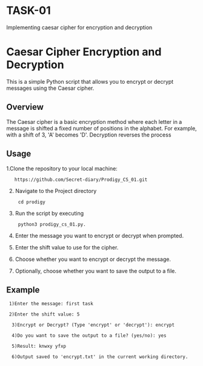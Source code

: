 # TASK-01
Implementing caesar cipher for encryption and decryption
# Caesar Cipher Encryption and Decryption

This is a simple Python script that allows you to encrypt or decrypt messages using the Caesar cipher.

## Overview

The Caesar cipher is a basic encryption method where each letter in a message is shifted a fixed number of positions in the alphabet. For example, with a shift of 3, 'A' becomes 'D'. Decryption reverses the process


## Usage

1.Clone the repository to your local machine:

       https://github.com/Secret-diary/Prodigy_CS_01.git

2. Navigate to the Project directory 

        cd prodigy

3. Run the script by executing 

        python3 prodigy_cs_01.py.

4. Enter the message you want to encrypt or decrypt when prompted.

5. Enter the shift value to use for the cipher.

6. Choose whether you want to encrypt or decrypt the message.

7. Optionally, choose whether you want to save the output to a file.

## Example

     1)Enter the message: first task

     2)Enter the shift value: 5

      3)Encrypt or Decrypt? (Type 'encrypt' or 'decrypt'): encrypt

      4)Do you want to save the output to a file? (yes/no): yes

      5)Result: knwxy yfxp

      6)Output saved to 'encrypt.txt' in the current working directory.
